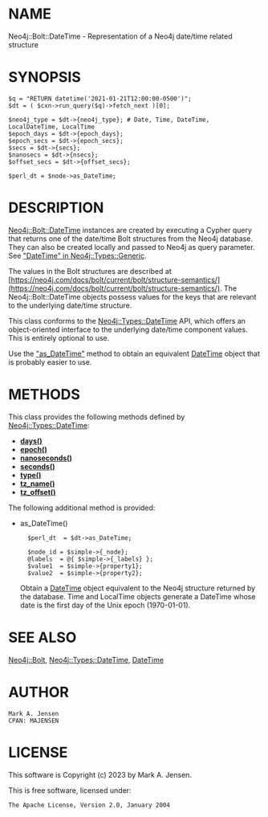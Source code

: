 # NAME

Neo4j::Bolt::DateTime - Representation of a Neo4j date/time related structure

# SYNOPSIS

    $q = "RETURN datetime('2021-01-21T12:00:00-0500')";
    $dt = ( $cxn->run_query($q)->fetch_next )[0];

    $neo4j_type = $dt->{neo4j_type}; # Date, Time, DateTime, LocalDateTime, LocalTime
    $epoch_days = $dt->{epoch_days};
    $epoch_secs = $dt->{epoch_secs};
    $secs = $dt->{secs};
    $nanosecs = $dt->{nsecs};
    $offset_secs = $dt->{offset_secs};

    $perl_dt = $node->as_DateTime;

# DESCRIPTION

[Neo4j::Bolt::DateTime](/lib/Neo4j/Bolt/DateTime.md) instances are created by executing
a Cypher query that returns one of the date/time Bolt structures
from the Neo4j database.
They can also be created locally and passed to Neo4j as
query parameter. See ["DateTime" in Neo4j::Types::Generic](https://metacpan.org/pod/Neo4j::Types::Generic#DateTime).

The values in the Bolt structures are described at [https://neo4j.com/docs/bolt/current/bolt/structure-semantics/](https://neo4j.com/docs/bolt/current/bolt/structure-semantics/). The Neo4j::Bolt::DateTime objects possess values
for the keys that are relevant to the underlying date/time structure.

This class conforms to the [Neo4j::Types::DateTime](https://metacpan.org/pod/Neo4j::Types::DateTime) API,
which offers an object-oriented interface to the underlying
date/time component values. This is entirely optional to use.

Use the ["as\_DateTime"](#as_datetime) method to obtain an equivalent [DateTime](https://metacpan.org/pod/DateTime)
object that is probably easier to use.

# METHODS

This class provides the following methods defined by
[Neo4j::Types::DateTime](https://metacpan.org/pod/Neo4j::Types::DateTime):

- [**days()**](https://metacpan.org/pod/Neo4j::Types::DateTime#days)
- [**epoch()**](https://metacpan.org/pod/Neo4j::Types::DateTime#epoch)
- [**nanoseconds()**](https://metacpan.org/pod/Neo4j::Types::DateTime#nanoseconds)
- [**seconds()**](https://metacpan.org/pod/Neo4j::Types::DateTime#seconds)
- [**type()**](https://metacpan.org/pod/Neo4j::Types::DateTime#type)
- [**tz\_name()**](https://metacpan.org/pod/Neo4j::Types::DateTime#tz_name)
- [**tz\_offset()**](https://metacpan.org/pod/Neo4j::Types::DateTime#tz_offset)

The following additional method is provided:

- as\_DateTime()

        $perl_dt  = $dt->as_DateTime;
        
        $node_id = $simple->{_node};
        @labels  = @{ $simple->{_labels} };
        $value1  = $simple->{property1};
        $value2  = $simple->{property2};

    Obtain a [DateTime](https://metacpan.org/pod/DateTime) object equivalent to the Neo4j structure returned
    by the database. Time and LocalTime objects generate a DateTime whose date is the
    first day of the Unix epoch (1970-01-01).

# SEE ALSO

[Neo4j::Bolt](/lib/Neo4j/Bolt.md), [Neo4j::Types::DateTime](https://metacpan.org/pod/Neo4j::Types::DateTime), [DateTime](https://metacpan.org/pod/DateTime)

# AUTHOR

    Mark A. Jensen
    CPAN: MAJENSEN

# LICENSE

This software is Copyright (c) 2023 by Mark A. Jensen.

This is free software, licensed under:

    The Apache License, Version 2.0, January 2004
